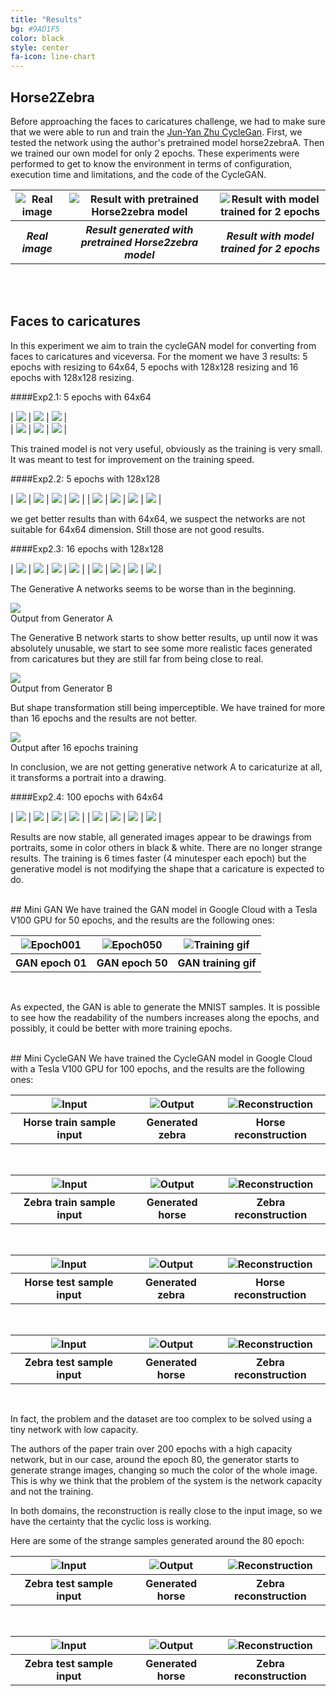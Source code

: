 ```yaml
---
title: "Results"
bg: #9AD1F5
color: black
style: center
fa-icon: line-chart
---
```


## Horse2Zebra

Before approaching the faces to caricatures challenge, we had to make sure that we were able to run and train the [Jun-Yan Zhu CycleGan](https://github.com/junyanz/pytorch-CycleGAN-and-pix2pix).
First, we tested the network using the author's pretrained model horse2zebraA. Then we trained our own model for only 2 epochs. These experiments were performed to get to know the environment in terms of configuration, execution time and limitations, and the code of the CycleGAN.

<table style="width: 100%">
  <tr>
    <th><img src="./img/training/pretrained_n02381460_1010_real_A.png" alt="Real image"/>
	</th>
    <th><img src="./img/training/pretrained_n02381460_1010_fake_B.png" alt="Result with pretrained Horse2zebra model"/></th> 
    <th><img src="./img/training/trained_2e_n02381460_1010_fake_B.png" alt="Result with model trained for 2 epochs"/></th>
  </tr>
  <tr>
  <th><i>Real image</i></th>
    <th><i>Result generated with pretrained Horse2zebra model</i></th> 
    <th><i>Result with model trained for 2 epochs</i></th>
  </tr>
</table>
<br>
<br>

## Faces to caricatures

In this experiment we aim to train the cycleGAN model for converting from faces to caricatures and viceversa. For the moment we have 3 results: 5 epochs with resizing to 64x64, 5 epochs with 128x128 resizing and 16 epochs with 128x128 resizing.

####Exp2.1: 5 epochs with 64x64

| ![](./img/training/64x64/64x_006002_real_A.png ) | ![](./img/training/64x64/64x_006007_real_A.png ) | ![](./img/training/64x64/64x_006085_real_A.png) |   
| 	![](./img/training/64x64/64x_006002_fake_B.png ) | 	![](./img/training/64x64/64x_006007_fake_B.png) | ![](./img/training/64x64/64x_006085_fake_B.png ) |


This trained model is not very useful, obviously as the training is very small. It was meant to test for improvement on the training speed.


####Exp2.2: 5 epochs with 128x128

| ![](./img/training/128x128_5e/006002_real_A.png ) | ![](./img/training/128x128_5e/006007_real_A.png ) | ![](./img/training/128x128_5e/006085_real_A.png ) | ![](./img/training/128x128_5e/006100_real_A.png ) |
|  ![](./img/training/128x128_5e/006002_fake_B.png )  |  ![](./img/training/128x128_5e/006007_fake_B.png ) | ![](./img/training/128x128_5e/006085_fake_B.png ) | ![](./img/training/128x128_5e/006100_fake_B.png ) |

we get better results than with 64x64, we suspect the networks are not suitable for 64x64 dimension. Still those are not good results.


####Exp2.3: 16 epochs with 128x128

| ![](./img/training/128x128_16e/006002_real_A.png ) | ![](./img/training/128x128_16e/006007_real_A.png ) | ![](./img/training/128x128_16e/006085_real_A.png ) | ![](./img/training/128x128_16e/006100_real_A.png ) |
|  ![](./img/training/128x128_16e/006002_fake_B.png )  |  ![](./img/training/128x128_16e/006007_fake_B.png ) | ![](./img/training/128x128_16e/006085_fake_B.png ) | ![](./img/training/128x128_16e/006100_fake_B.png ) |


The Generative A networks seems to be worse than in the beginning.

<p class="caption"> <img src="./img/training/128x128_16e/local_14e_128x128_sample2.png"><br />Output from Generator A</p>

The Generative B network starts to show better results, up until now it was absolutely unusable, we start to see some more realistic faces generated from caricatures but they are still far from being close to real.

<p class="caption"> <img src="./img/training/128x128_16e/local_13e_128x128_sample9.png"><br />Output from Generator B</p>

But shape transformation still being imperceptible.
We have trained for more than 16 epochs and the results are not better.
<p class="caption"> <img src="./img/training/128x128_16e/local_15e_128x128_sample9.png"><br />Output after 16 epochs training</p>

In conclusion, we are not getting generative network A to caricaturize at all, it transforms a portrait into a drawing.



####Exp2.4: 100 epochs with 64x64

| ![](./img/training/64x64_100e/006002_real_A.png ) | ![](./img/training/64x64_100e/006007_real_A.png ) | ![](./img/training/64x64_100e/006085_real_A.png ) | ![](./img/training/64x64_100e/006100_real_A.png ) |
|  ![](./img/training/64x64_100e/006002_fake_B.png )  |  ![](./img/training/64x64_100e/006007_fake_B.png ) | ![](./img/training/64x64_100e/006085_fake_B.png ) | ![](./img/training/64x64_100e/006100_fake_B.png ) |

Results are now stable, all generated images appear to be drawings from portraits, some in color others in black & white. There are no longer strange results. The training is 6 times faster (4 minutesper each epoch) but the generative model is not modifying the shape that a caricature is expected to do.

<br>
## Mini GAN
We have trained the GAN model in Google Cloud with a Tesla V100 GPU for 50 epochs, and the results are the following ones:

<table style="width:100%">
  <tr>
    <th><img src="./img/GAN_epoch001.png" alt="Epoch001"/></th>
    <th><img src="./img/GAN_epoch050.png" alt="Epoch050"/></th> 
    <th><img src="./img/GAN_generate_animation.gif" alt="Training gif"/></th>
  </tr>
  <tr>
    <th>GAN epoch 01</th>
    <th>GAN epoch 50</th> 
    <th>GAN training gif</th>
  </tr>
</table>

<br>

As expected, the GAN is able to generate the MNIST samples. It is
possible to see how the readability of the numbers increases along the
epochs, and possibly, it could be better with more training epochs.

<br>
## Mini CycleGAN
We have trained the CycleGAN model in Google Cloud with a Tesla V100 GPU for 100 epochs, and the results are the following ones:

<table style="width:100%">
  <tr>
     <th><img src="./mini-cyclegan-results-images/train-samples-A2B/46_1_input.png" alt="Input"/></th>
     <th><img src="./mini-cyclegan-results-images/train-samples-A2B/46_1_output.png" alt="Output"/></th>
     <th><img src="./mini-cyclegan-results-images/train-samples-A2B/46_1_recon.png" alt="Reconstruction"/></th>
  </tr>
  <tr>
     <th>Horse train sample input</th>
     <th>Generated zebra</th>
     <th>Horse reconstruction</th>
  </tr>
</table>

<br>

<table style="width:100%">
  <tr>
    <th><img src="./mini-cyclegan-results-images/train-samples-B2A/48_7_input.png" alt="Input"/></th>
    <th><img src="./mini-cyclegan-results-images/train-samples-B2A/48_7_output.png" alt="Output"/></th>
    <th><img src="./mini-cyclegan-results-images/train-samples-B2A/48_7_recon.png" alt="Reconstruction"/></th>
  </tr>
  <tr>
    <th>Zebra train sample input</th>
    <th>Generated horse</th>
    <th>Zebra reconstruction</th>
  </tr>
</table>

<br>

<table style="width:100%">
  <tr>
    <th><img src="./mini-cyclegan-results-images/test-samples-A2B/49_110_input.png" alt="Input"/></th>
    <th><img src="./mini-cyclegan-results-images/test-samples-A2B/49_110_output.png" alt="Output"/></th>
    <th><img src="./mini-cyclegan-results-images/test-samples-A2B/49_110_recon.png" alt="Reconstruction"/></th>
  </tr>
  <tr>
    <th>Horse test sample input</th>
    <th>Generated zebra</th>
    <th>Horse reconstruction</th>
  </tr>
</table>

<br>

<table style="width:100%">
  <tr>
    <th><img src="./mini-cyclegan-results-images/test-samples-B2A/49_130_input.png" alt="Input"/></th>
    <th><img src="./mini-cyclegan-results-images/test-samples-B2A/49_130_output.png" alt="Output"/></th>
    <th><img src="./mini-cyclegan-results-images/test-samples-B2A/49_130_recon.png" alt="Reconstruction"/></th>
  </tr>
  <tr>
    <th>Zebra test sample input</th>
    <th>Generated horse</th>
    <th>Zebra reconstruction</th>
  </tr>
</table>

<br>

In fact, the problem and the dataset are too complex to be solved using
a tiny network with low capacity.

The authors of the paper train over 200 epochs with a high capacity
network, but in our case, around the epoch 80, the generator starts to
generate strange images, changing so much the color of the whole image.
This is why we think that the problem of the system is the network
capacity and not the training. 

In both domains, the reconstruction is really close to the input image,
so we have the certainty that the cyclic loss is working. 

Here are some of the strange samples generated around the 80 epoch:

<table style="width:100%">
  <tr>
    <th><img src="./mini-cyclegan-results-images/strange/101_10_input.png" alt="Input"/></th>
    <th><img src="./mini-cyclegan-results-images/strange/101_10_output.png" alt="Output"/></th>
    <th><img src="./mini-cyclegan-results-images/strange/101_10_recon.png" alt="Reconstruction"/></th>
  </tr>
  <tr>
    <th>Zebra test sample input</th>
    <th>Generated horse</th>
    <th>Zebra reconstruction</th>
  </tr>
</table>

<br>

<table style="width:100%">
  <tr>
    <th><img src="./mini-cyclegan-results-images/strange/101_8_input.png" alt="Input"/></th>
    <th><img src="./mini-cyclegan-results-images/strange/101_8_output.png" alt="Output"/></th>
    <th><img src="./mini-cyclegan-results-images/strange/101_8_recon.png" alt="Reconstruction"/></th>
  </tr>
  <tr>
    <th>Zebra test sample input</th>
    <th>Generated horse</th>
    <th>Zebra reconstruction</th>
  </tr>
</table>
